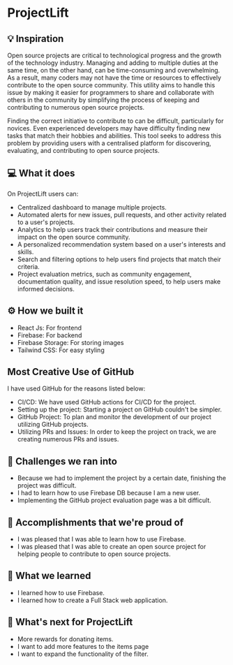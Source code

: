 # ProjectLift

## 💡 Inspiration

Open source projects are critical to technological progress and the growth of the technology industry. Managing and adding to multiple duties at the same time, on the other hand, can be time-consuming and overwhelming. As a result, many coders may not have the time or resources to effectively contribute to the open source community. This utility aims to handle this issue by making it easier for programmers to share and collaborate with others in the community by simplifying the process of keeping and contributing to numerous open source projects.

Finding the correct initiative to contribute to can be difficult, particularly for novices. Even experienced developers may have difficulty finding new tasks that match their hobbies and abilities. This tool seeks to address this problem by providing users with a centralised platform for discovering, evaluating, and contributing to open source projects.

## 💻 What it does

On ProjectLift users can:

- Centralized dashboard to manage multiple projects.
- Automated alerts for new issues, pull requests, and other activity related to a user's projects.
- Analytics to help users track their contributions and measure their impact on the open source community.
- A personalized recommendation system based on a user's interests and skills.
- Search and filtering options to help users find projects that match their criteria.
- Project evaluation metrics, such as community engagement, documentation quality, and issue resolution speed, to help users make informed decisions.

## ⚙️ How we built it

- React Js: For frontend
- Firebase: For backend
- Firebase Storage: For storing images
- Tailwind CSS: For easy styling

## Most Creative Use of GitHub

I have used GitHub for the reasons listed below:

- CI/CD: We have used GitHub actions for CI/CD for the project.
- Setting up the project: Starting a project on GitHub couldn't be simpler.
- GitHub Project: To plan and monitor the development of our project utilizing GitHub projects.
- Utilizing PRs and Issues: In order to keep the project on track, we are creating numerous PRs and issues.

## 🧠 Challenges we ran into

- Because we had to implement the project by a certain date, finishing the project was difficult.
- I had to learn how to use Firebase DB because I am a new user.
- Implementing the GitHub project evaluation page was a bit difficult.

## 🏅 Accomplishments that we're proud of

- I was pleased that I was able to learn how to use Firebase.
- I was pleased that I was able to create an open source project for helping people to contribute to open source projects.

## 📖 What we learned

- I learned how to use Firebase.
- I learned how to create a Full Stack web application.

## 🚀 What's next for ProjectLift

- More rewards for donating items.
- I want to add more features to the items page
- I want to expand the functionality of the filter.